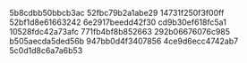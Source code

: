 5b8cdbb50bbcb3ac
52fbc79b2a1abe29
14731f250f3f00ff
52bf1d8e61663242
6e2917beedd42f30
cd9b30ef618fc5a1
10528fdc42a73afc
771fb4bf8b852663
292b06676076c985
b505aecda5ded56b
947bb0d4f3407856
4ce9d6ecc4742ab7
5c0d1d8c6a7a6b53
